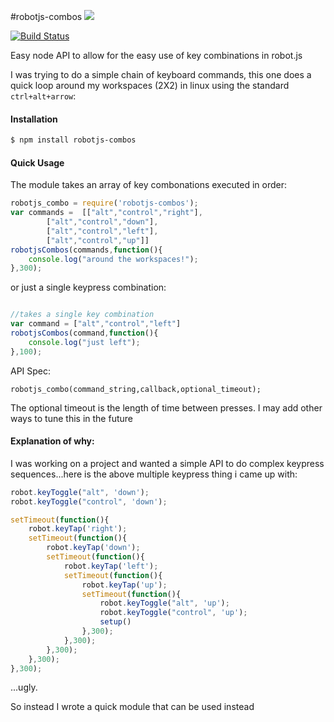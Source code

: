 
#robotjs-combos
![](http://i200.photobucket.com/albums/aa25/LiNcOlNgArCiA07/ryu-combo.gif)

[![Build Status](https://travis-ci.org/hortinstein/robotjs-combos.svg)](https://travis-ci.org/hortinstein/robotjs-combos)

Easy node API to allow for the easy use of key combinations in robot.js

I was trying to do a simple chain of keyboard commands, this one does a quick loop around my workspaces (2X2) in linux using the standard `ctrl+alt+arrow`:

#### Installation
``` sh
$ npm install robotjs-combos
```

#### Quick Usage 

The module takes an array of key combonations executed in order:

``` js
robotjs_combo = require('robotjs-combos');
var commands = 	[["alt","control","right"],
		["alt","control","down"],
		["alt","control","left"],
		["alt","control","up"]]
robotjsCombos(commands,function(){
	console.log("around the workspaces!");
},300);
```

or just a single keypress combination:

``` js

//takes a single key combination
var command = ["alt","control","left"]
robotjsCombos(command,function(){
	console.log("just left");
},100); 
```
API Spec:

`robotjs_combo(command_string,callback,optional_timeout); `

The optional timeout is the length of time between presses.  I may add other ways to tune this in the future

#### Explanation of why:

I was working on a project and wanted a simple API to do complex keypress sequences...here is the above multiple keypress thing i came up with:

``` js
robot.keyToggle("alt", 'down');
robot.keyToggle("control", 'down');

setTimeout(function(){
	robot.keyTap('right');
	setTimeout(function(){
		robot.keyTap('down');
		setTimeout(function(){
			robot.keyTap('left');
			setTimeout(function(){
				robot.keyTap('up');
				setTimeout(function(){
					robot.keyToggle("alt", 'up');
					robot.keyToggle("control", 'up');	
					setup()
				},300);	
			},300);
		},300);
	},300);
},300);
```
...ugly.

So instead I wrote a quick module that can be used instead

